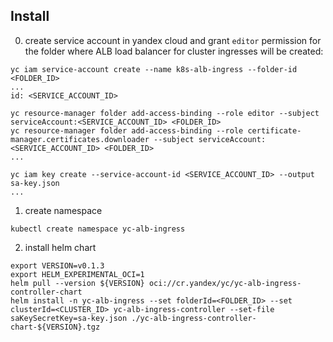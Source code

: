 ## Install


0. create service account in yandex cloud and grant `editor` permission for the folder where ALB load balancer for cluster ingresses will be created:
```
yc iam service-account create --name k8s-alb-ingress --folder-id <FOLDER_ID>
...
id: <SERVICE_ACCOUNT_ID>

yc resource-manager folder add-access-binding --role editor --subject serviceAccount:<SERVICE_ACCOUNT_ID> <FOLDER_ID>
yc resource-manager folder add-access-binding --role certificate-manager.certificates.downloader --subject serviceAccount:<SERVICE_ACCOUNT_ID> <FOLDER_ID>
...

yc iam key create --service-account-id <SERVICE_ACCOUNT_ID> --output sa-key.json
...
```
1. create namespace

```
kubectl create namespace yc-alb-ingress

```

2. install helm chart

```shell
export VERSION=v0.1.3
export HELM_EXPERIMENTAL_OCI=1
helm pull --version ${VERSION} oci://cr.yandex/yc/yc-alb-ingress-controller-chart
helm install -n yc-alb-ingress --set folderId=<FOLDER_ID> --set clusterId=<CLUSTER_ID> yc-alb-ingress-controller --set-file saKeySecretKey=sa-key.json ./yc-alb-ingress-controller-chart-${VERSION}.tgz
```
